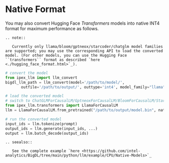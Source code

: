 # Native Format

You may also convert Hugging Face *Transformers* models into native INT4 format for maximum performance as follows.

```eval_rst
.. note::

   Currently only llama/bloom/gptneox/starcoder/chatglm model families are supported; you may use the corresponding API to load the converted model. (For other models, you can use the Hugging Face ``transformers`` format as described `here <./hugging_face_format.html>`_).
```

```python
# convert the model
from ipex_llm import llm_convert
bigdl_llm_path = llm_convert(model='/path/to/model/',
       outfile='/path/to/output/', outtype='int4', model_family="llama")

# load the converted model
# switch to ChatGLMForCausalLM/GptneoxForCausalLM/BloomForCausalLM/StarcoderForCausalLM to load other models
from ipex_llm.transformers import LlamaForCausalLM
llm = LlamaForCausalLM.from_pretrained("/path/to/output/model.bin", native=True, ...)

# run the converted model
input_ids = llm.tokenize(prompt)
output_ids = llm.generate(input_ids, ...)
output = llm.batch_decode(output_ids)
```

```eval_rst
.. seealso::
   
   See the complete example `here <https://github.com/intel-analytics/BigDL/tree/main/python/llm/example/CPU/Native-Models>`_
```